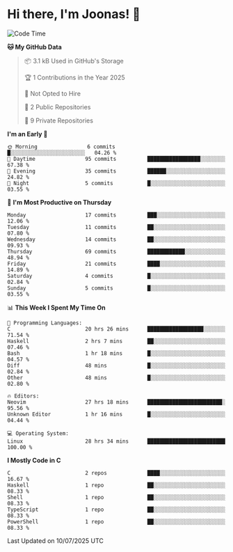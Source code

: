 <!--<a href="https://github.com/anuraghazra/github-readme-stats">
  <img align="center" height=200 src="https://readme-stats-git-main-joonas45s-projects.vercel.app/api?username=Joonas45&hide=stars&show_icons=true&theme=monokai" />
</a>
<a href="">
  <img align="center" width=300 src="https://readme-stats-git-main-joonas45s-projects.vercel.app/api/top-langs?username=Joonas45&theme=monokai&layout=compact" />
</a>-->
<!--
<a href="">
  <img align="center" height=125 width=600 src="https://readme-stats-git-main-joonas45s-projects.vercel.app/api/wakatime?username=Joonas45&theme=monokai&layout=compact" />
</a>
-->

# Hi there, I'm Joonas! :wave:


<!--START_SECTION:waka-->
![Code Time](http://img.shields.io/badge/Code%20Time-342%20hrs%2044%20mins-blue)

**🐱 My GitHub Data** 

> 📦 3.1 kB Used in GitHub's Storage 
 > 
> 🏆 1 Contributions in the Year 2025
 > 
> 🚫 Not Opted to Hire
 > 
> 📜 2 Public Repositories 
 > 
> 🔑 9 Private Repositories 
 > 
**I'm an Early 🐤** 

```text
🌞 Morning                6 commits           █░░░░░░░░░░░░░░░░░░░░░░░░   04.26 % 
🌆 Daytime                95 commits          █████████████████░░░░░░░░   67.38 % 
🌃 Evening                35 commits          ██████░░░░░░░░░░░░░░░░░░░   24.82 % 
🌙 Night                  5 commits           █░░░░░░░░░░░░░░░░░░░░░░░░   03.55 % 
```
📅 **I'm Most Productive on Thursday** 

```text
Monday                   17 commits          ███░░░░░░░░░░░░░░░░░░░░░░   12.06 % 
Tuesday                  11 commits          ██░░░░░░░░░░░░░░░░░░░░░░░   07.80 % 
Wednesday                14 commits          ██░░░░░░░░░░░░░░░░░░░░░░░   09.93 % 
Thursday                 69 commits          ████████████░░░░░░░░░░░░░   48.94 % 
Friday                   21 commits          ████░░░░░░░░░░░░░░░░░░░░░   14.89 % 
Saturday                 4 commits           █░░░░░░░░░░░░░░░░░░░░░░░░   02.84 % 
Sunday                   5 commits           █░░░░░░░░░░░░░░░░░░░░░░░░   03.55 % 
```


📊 **This Week I Spent My Time On** 

```text
💬 Programming Languages: 
C                        20 hrs 26 mins      ██████████████████░░░░░░░   71.54 % 
Haskell                  2 hrs 7 mins        ██░░░░░░░░░░░░░░░░░░░░░░░   07.46 % 
Bash                     1 hr 18 mins        █░░░░░░░░░░░░░░░░░░░░░░░░   04.57 % 
Diff                     48 mins             █░░░░░░░░░░░░░░░░░░░░░░░░   02.84 % 
Other                    48 mins             █░░░░░░░░░░░░░░░░░░░░░░░░   02.80 % 

🔥 Editors: 
Neovim                   27 hrs 18 mins      ████████████████████████░   95.56 % 
Unknown Editor           1 hr 16 mins        █░░░░░░░░░░░░░░░░░░░░░░░░   04.44 % 

💻 Operating System: 
Linux                    28 hrs 34 mins      █████████████████████████   100.00 % 
```

**I Mostly Code in C** 

```text
C                        2 repos             ████░░░░░░░░░░░░░░░░░░░░░   16.67 % 
Haskell                  1 repo              ██░░░░░░░░░░░░░░░░░░░░░░░   08.33 % 
Shell                    1 repo              ██░░░░░░░░░░░░░░░░░░░░░░░   08.33 % 
TypeScript               1 repo              ██░░░░░░░░░░░░░░░░░░░░░░░   08.33 % 
PowerShell               1 repo              ██░░░░░░░░░░░░░░░░░░░░░░░   08.33 % 
```




 Last Updated on 10/07/2025 UTC
<!--END_SECTION:waka-->

